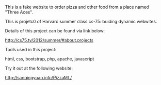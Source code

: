 This is a fake website to order pizza and other food from a place named "Three Aces".

This is projetc0 of Harvard summer class cs-75: buiding dynamic webwites.

Details of this project can be found via link below:

http://cs75.tv/2012/summer/#about,projects

Tools used in this project:

html, css, bootstrap, php, apache, javascript

Try it out at the following website:

http://sanqingyuan.info/PizzaML/

